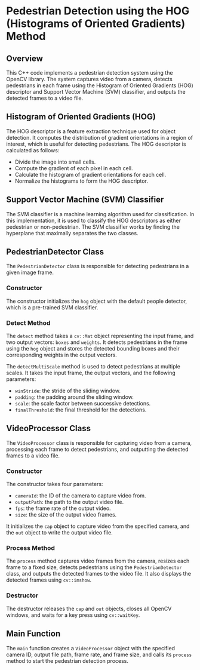 # Pedestrian Detection using the HOG (Histograms of Oriented Gradients) Method

## Overview
This C++ code implements a pedestrian detection system using the OpenCV library. The system captures video from a camera, detects pedestrians in each frame using the Histogram of Oriented Gradients (HOG) descriptor and Support Vector Machine (SVM) classifier, and outputs the detected frames to a video file.

## Histogram of Oriented Gradients (HOG)
The HOG descriptor is a feature extraction technique used for object detection. It computes the distribution of gradient orientations in a region of interest, which is useful for detecting pedestrians. The HOG descriptor is calculated as follows:
- Divide the image into small cells.
- Compute the gradient of each pixel in each cell.
- Calculate the histogram of gradient orientations for each cell.
- Normalize the histograms to form the HOG descriptor.

## Support Vector Machine (SVM) Classifier
The SVM classifier is a machine learning algorithm used for classification. In this implementation, it is used to classify the HOG descriptors as either pedestrian or non-pedestrian. The SVM classifier works by finding the hyperplane that maximally separates the two classes.

## PedestrianDetector Class

The `PedestrianDetector` class is responsible for detecting pedestrians in a given image frame.

### Constructor

The constructor initializes the `hog` object with the default people detector, which is a pre-trained SVM classifier.

### Detect Method

The `detect` method takes a `cv::Mat` object representing the input frame, and two output vectors: `boxes` and `weights`. It detects pedestrians in the frame using the `hog` object and stores the detected bounding boxes and their corresponding weights in the output vectors.

The `detectMultiScale` method is used to detect pedestrians at multiple scales. It takes the input frame, the output vectors, and the following parameters:

- `winStride`: the stride of the sliding window.
- `padding`: the padding around the sliding window.
- `scale`: the scale factor between successive detections.
- `finalThreshold`: the final threshold for the detections.

## VideoProcessor Class

The `VideoProcessor` class is responsible for capturing video from a camera, processing each frame to detect pedestrians, and outputting the detected frames to a video file.

### Constructor

The constructor takes four parameters:

- `cameraId`: the ID of the camera to capture video from.
- `outputPath`: the path to the output video file.
- `fps`: the frame rate of the output video.
- `size`: the size of the output video frames.

It initializes the `cap` object to capture video from the specified camera, and the `out` object to write the output video file.

### Process Method

The `process` method captures video frames from the camera, resizes each frame to a fixed size, detects pedestrians using the `PedestrianDetector` class, and outputs the detected frames to the video file. It also displays the detected frames using `cv::imshow`.

### Destructor

The destructor releases the `cap` and `out` objects, closes all OpenCV windows, and waits for a key press using `cv::waitKey`.

## Main Function

The `main` function creates a `VideoProcessor` object with the specified camera ID, output file path, frame rate, and frame size, and calls its `process` method to start the pedestrian detection process.
